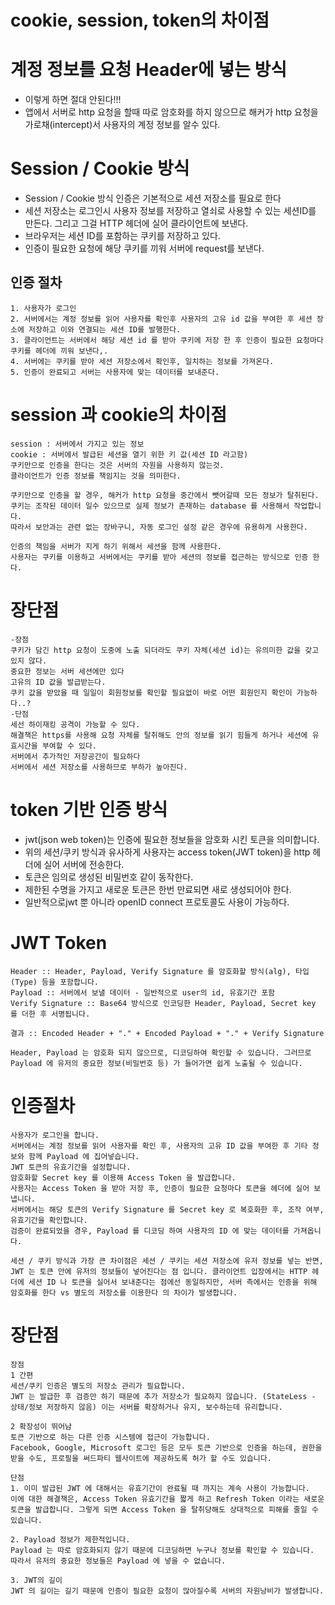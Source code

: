 # cookie, session, token의 차이점

# 계정 정보를 요청 Header에 넣는 방식


-   이렇게 하면 절대 안된다!!!
-   앱에서 서버로 http 요청을 할때 따로 암호화를 하지 않으므로 해커가 http 요청을 가로채(intercept)서 사용자의 계정 정보를 알수 있다.

#   Session / Cookie 방식

-   Session / Cookie 방식 인증은 기본적으로 세션 저장소를 필요로 한다
-   세션 저장소는 로그인시 사용자 정보를 저장하고 열쇠로 사용할 수 있는 세션ID를 만든다. 그리고 그걸 HTTP 헤더에 실어 클라이언트에 보낸다.
-   브라우저는 세션 ID를 포함하는 쿠키를 저장하고 있다.
- 인증이 필요한 요청에 해당 쿠키를 끼워 서버에 request를 보낸다. 

##  인증 절차

    1. 사용자가 로그인
    2. 서버에서는 계정 정보를 읽어 사용자를 확인후 사용자의 고유 id 값을 부여한 후 세션 장소에 저장하고 이와 연결되는 세션 ID를 발행한다.
    3. 클라이언트는 서버에서 해당 세션 id 를 받아 쿠키에 저장 한 후 인증이 필요한 요청마다 쿠키를 헤더에 끼워 보낸다,.
    4. 서버에는 쿠키를 받아 세션 저장소에서 확인후, 일치하는 정보를 가져온다.
    5. 인증이 완료되고 서버는 사용자에 맞는 데이터를 보내준다.

# session 과 cookie의 차이점
    session : 서버에서 가지고 있는 정보
    cookie : 서버에서 발급된 세션을 열기 위한 키 값(세션 ID 라고함)
    쿠키만으로 인증을 한다는 것은 서버의 자원을 사용하지 않는것.
    클라이언트가 인증 정보를 책임지는 것을 의미한다.
    
    쿠키만으로 인증을 할 경우, 해커가 http 요청을 중간에서 뺏어갈때 모든 정보가 탈취된다.
    쿠키는 조작된 데이터 일수 있으므로 실제 정보가 존재하는 database 를 사용해서 작업합니다.
    따라서 보안과는 관련 없는 장바구니, 자동 로그인 설정 같은 경우에 유용하게 사용한다.

    인증의 책임을 서버가 지게 하기 위해서 세션을 함께 사용한다.
    사용자는 쿠키를 이용하고 서버에서는 쿠키를 받아 세션의 정보를 접근하는 방식으로 인증 한다.

# 장단점

    -장점
    쿠키가 담긴 http 요청이 도중에 노출 되더라도 쿠키 자체(세션 id)는 유의미한 값을 갖고 있지 않다.
    중요한 정보는 서버 세션에만 있다
    고유의 ID 값을 발급받는다.
    쿠키 값을 받았을 때 일일이 회원정보를 확인할 필요없이 바로 어떤 회원인지 확인이 가능하다..?
    -단점
    세선 하이재킹 공격이 가능할 수 있다.
    해결책은 https를 사용해 요청 자체를 탈취해도 안의 정보를 읽기 힘들게 하거나 세션에 유효시간을 부여할 수 있다.
    서버에서 추가적인 저장공간이 필요하다
    서버에서 세션 저장소를 사용하므로 부하가 높아진다.

# token 기반 인증 방식

- jwt(json web token)는 인증에 필요한 정보들을 암호화 시킨 토큰을 의미합니다.
-   위의 세션/쿠키 방식과 유사하게 사용자는 access token(JWT token)을 http 헤더에 실어 서버에 전송한다.
-   토큰은 임의로 생성된 비밀번호 같이 동작한다.
-   제한된 수명을 가지고 새로운 토큰은 한번 만료되면 새로 생성되어야 한다.
-   일반적으로jwt 뿐 아니라 openID connect 프로토콜도 사용이 가능하다.

# JWT Token

    Header :: Header, Payload, Verify Signature 를 암호화할 방식(alg), 타입(Type) 등을 포함합니다.
    Payload :: 서버에서 보낼 데이터 - 일반적으로 user의 id, 유효기간 포함
    Verify Signature :: Base64 방식으로 인코딩한 Header, Payload, Secret key 를 더한 후 서명됩니다.

    결과 :: Encoded Header + "." + Encoded Payload + "." + Verify Signature

    Header, Payload 는 암호화 되지 않으므로, 디코딩하여 확인할 수 있습니다. 그러므로 Payload 에 유저의 중요한 정보(비밀번호 등) 가 들어가면 쉽게 노출될 수 있습니다.

#   인증절차

    사용자가 로그인을 합니다.
    서버에서는 계정 정보를 읽어 사용자를 확인 후, 사용자의 고유 ID 값을 부여한 후 기타 정보와 함께 Payload 에 집어넣습니다.
    JWT 토큰의 유효기간을 설정합니다.
    암호화할 Secret key 를 이용해 Access Token 을 발급합니다.
    사용자는 Access Token 을 받아 저장 후, 인증이 필요한 요청마다 토큰을 헤더에 실어 보냅니다.
    서버에서는 해당 토큰의 Verify Signature 를 Secret key 로 복호화한 후, 조작 여부, 유효기간을 확인합니다.
    검증이 완료되었을 경우, Payload 를 디코딩 하여 사용자의 ID 에 맞는 데이터를 가져옵니다.

    세션 / 쿠키 방식과 가장 큰 차이점은 세션 / 쿠키는 세션 저장소에 유저 정보를 넣는 반면, JWT 는 토큰 안에 유저의 정보들이 넣어진다는 점 입니다. 클라이언트 입장에서는 HTTP 헤더에 세션 ID 나 토큰을 실어서 보내준다는 점에선 동일하지만, 서버 측에서는 인증을 위해 암호화를 한다 vs 별도의 저장소를 이용한다 의 차이가 발생합니다.

# 장단점

    장점
    1 간편
    세션/쿠키 인증은 별도의 저장소 관리가 필요합니다.
    JWT 는 발급한 후 검증만 하기 때문에 추가 저장소가 필요하지 않습니다. (StateLess - 상태/정보 저장하지 않음) 이는 서버를 확장하거나 유지, 보수하는데 유리합니다.

    2 확장성이 뛰어남
    토큰 기반으로 하는 다른 인증 시스템에 접근이 가능합니다.
    Facebook, Google, Microsoft 로그인 등은 모두 토큰 기반으로 인증을 하는데, 권한을 받을 수도, 프로필을 써드파티 웹사이트에 제공하도록 허가 할 수도 있습니다.

    단점
    1. 이미 발급된 JWT 에 대해서는 유효기간이 완료될 때 까지는 계속 사용이 가능합니다.
    이에 대한 해결책은, Access Token 유효기간을 짧게 하고 Refresh Token 이라는 새로운 토큰을 발급합니다. 그렇게 되면 Access Token 을 탈취당해도 상대적으로 피해를 줄일 수 있습니다.

    2. Payload 정보가 제한적입니다.
    Payload 는 따로 암호화되지 않기 때문에 디코딩하면 누구나 정보를 확인할 수 있습니다. 따라서 유저의 중요한 정보들은 Payload 에 넣을 수 없습니다.

    3. JWT의 길이
    JWT 의 길이는 길기 때문에 인증이 필요한 요청이 많아질수록 서버의 자원낭비가 발생합니다.
